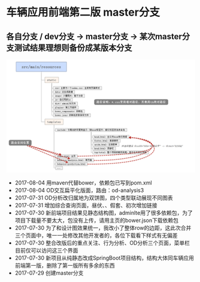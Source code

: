 # 车辆应用前端第二版 master分支
## 各自分支 / dev分支 -> master分支 -> 某次master分支测试结果理想则备份成某版本分支
![第二版静态资源结构图](https://github.com/qqsgtree/bag/blob/master/images/static2.png)
* 2017-08-04 用maven代替bower，依赖包已写到pom.xml
* 2017-08-04 OD交互扁平化版面，路由：od-analysis3
* 2017-07-31 OD分析改归属地为双饼图，四个类型联动展现不同图表
* 2017-07-31 增加综合查询页面，昼伏、、假套、初次增加链接
* 2017-07-30 新前端项目结果见静态结构图，adminlte用了很多依赖包，为了项目下载量不要太大，包没有上传，请用主页的bower.json下载依赖包
* 2017-07-30 为了和设计图效果统一，我改小了整体row的边距，这此次合并三个页面中，唯一一处修改其他开发者的，各位下载看下样式有无偏差
* 2017-07-30 整合改版后的重点关注、行为分析、OD分析三个页面，菜单栏目前仅可以访问这三个界面
* 2017-07-30 新项目从纯静态改成SpringBoot项目结构，结构大体同车辆应用前端第一版，删除了第一版所有多余的东西
* 2017-07-29 创建master分支
